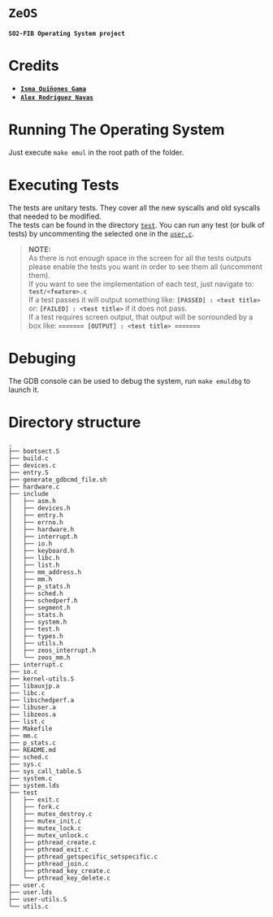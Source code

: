 # `ZeOS`

**`SO2-FIB Operating System project`**

# Credits

- [**`Isma Quiñones Gama`**](https://github.com/ismaqg)
- [**`Alex Rodríguez Navas`**](https://github.com/neoxelox)

# Running The Operating System

Just execute `make emul` in the root path of the folder.

# Executing Tests

The tests are unitary tests. They cover all the new syscalls and old syscalls that needed to be modified.<br>
The tests can be found in the directory [`test`](test). You can run any test (or bulk of tests) by uncommenting the selected one in the [`user.c`](user.c).<br>

> **NOTE:**<br>
> As there is not enough space in the screen for all the tests outputs please enable the tests you want in order to see them all (uncomment them).<br>
> If you want to see the implementation of each test, just navigate to: **`test/<feature>.c`**<br>
> If a test passes it will output something like: **`[PASSED] : <test title>`** or: **`[FAILED] : <test title>`** if it does not pass.<br>
> If a test requires screen output, that output will be sorrounded by a box like: **`======= [OUTPUT] : <test title> =======`**<br>

# Debuging

The GDB console can be used to debug the system, run `make emuldbg` to launch it.

# Directory structure

```
.
├── bootsect.S
├── build.c
├── devices.c
├── entry.S
├── generate_gdbcmd_file.sh
├── hardware.c
├── include
│   ├── asm.h
│   ├── devices.h
│   ├── entry.h
│   ├── errno.h
│   ├── hardware.h
│   ├── interrupt.h
│   ├── io.h
│   ├── keyboard.h
│   ├── libc.h
│   ├── list.h
│   ├── mm_address.h
│   ├── mm.h
│   ├── p_stats.h
│   ├── sched.h
│   ├── schedperf.h
│   ├── segment.h
│   ├── stats.h
│   ├── system.h
│   ├── test.h
│   ├── types.h
│   ├── utils.h
│   ├── zeos_interrupt.h
│   └── zeos_mm.h
├── interrupt.c
├── io.c
├── kernel-utils.S
├── libauxjp.a
├── libc.c
├── libschedperf.a
├── libuser.a
├── libzeos.a
├── list.c
├── Makefile
├── mm.c
├── p_stats.c
├── README.md
├── sched.c
├── sys.c
├── sys_call_table.S
├── system.c
├── system.lds
├── test
│   ├── exit.c
│   ├── fork.c
│   ├── mutex_destroy.c
│   ├── mutex_init.c
│   ├── mutex_lock.c
│   ├── mutex_unlock.c
│   ├── pthread_create.c
│   ├── pthread_exit.c
│   ├── pthread_getspecific_setspecific.c
│   ├── pthread_join.c
│   ├── pthread_key_create.c
│   └── pthread_key_delete.c
├── user.c
├── user.lds
├── user-utils.S
└── utils.c
```
